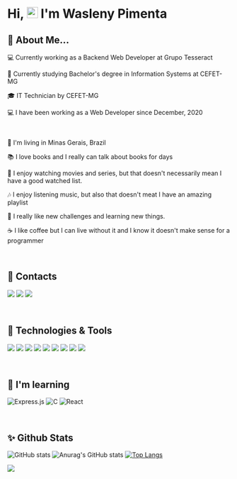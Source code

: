 # Hi, <img src="https://media.giphy.com/media/hvRJCLFzcasrR4ia7z/giphy.gif" height="25px"> I'm Wasleny Pimenta

## :woman: About Me...
:computer: Currently working as a Backend Web Developer at Grupo Tesseract

:book: Currently studying Bachelor's degree in Information Systems at CEFET-MG

:mortar_board: IT Technician by CEFET-MG

:computer: I have been working as a Web Developer since December, 2020

&nbsp;

:city_sunset: I'm living in Minas Gerais, Brazil

:books: I love books and I really can talk about books for days

:movie_camera: I enjoy watching movies and series, but that doesn't necessarily mean I have a good watched list.

:notes: I enjoy listening music, but also that doesn't meat I have an amazing playlist

:rocket: I really like new challenges and learning new things.

:coffee: I like coffee but I can live without it and I know it doesn't make sense for a programmer


&nbsp;
## :eyes: Contacts
<div>
<a href = "mailto:waslenymp@gmail.com"><img src="https://img.shields.io/badge/Gmail-D14836?style=for-the-badge&logo=gmail&logoColor=white" target="_blank"></a>
<a href="https://www.linkedin.com/in/wasleny-maria-pimenta-0b727a22a/" target="_blank"><img src="https://img.shields.io/badge/-LinkedIn-%230077B5?style=for-the-badge&logo=linkedin&logoColor=white" target="_blank"></a>
<a href="https://www.instagram.com/waslenymaria/" target="_blank"><img src="https://img.shields.io/badge/-Instagram-%23E4405F?style=for-the-badge&logo=instagram&logoColor=white" target="_blank"></a>
</div>


&nbsp;
## :rocket: Technologies & Tools
<img src="https://img.shields.io/badge/Laravel-FF2D20?style=for-the-badge&logo=laravel&logoColor=white" /> <img src="https://img.shields.io/badge/React-20232A?style=for-the-badge&logo=react&logoColor=61DAFB" /> <img src="https://img.shields.io/badge/CSS3-1572B6?style=for-the-badge&logo=css3&logoColor=white" /> <img src="https://img.shields.io/badge/HTML5-E34F26?style=for-the-badge&logo=html5&logoColor=white" /> <img src="https://img.shields.io/badge/JavaScript-323330?style=for-the-badge&logo=javascript&logoColor=F7DF1E" /> <img src="https://img.shields.io/badge/PHP-777BB4?style=for-the-badge&logo=php&logoColor=white" /> <img src="https://img.shields.io/badge/MySQL-005C84?style=for-the-badge&logo=mysql&logoColor=white" /> <img src="https://img.shields.io/badge/Bootstrap-563D7C?style=for-the-badge&logo=bootstrap&logoColor=white" /> <img src="https://img.shields.io/badge/styled--components-DB7093?style=for-the-badge&logo=styled-components&logoColor=white" />

&nbsp;
## :book: I'm learning
![Express.js](https://img.shields.io/badge/express.js-%23404d59.svg?style=for-the-badge&logo=express&logoColor=%2361DAFB)
![C](https://img.shields.io/badge/c-%2300599C.svg?style=for-the-badge&logo=c&logoColor=white)
![React](https://img.shields.io/badge/react-%2320232a.svg?style=for-the-badge&logo=react&logoColor=%2361DAFB)


&nbsp;
## :sparkles: Github Stats
![GitHub stats](https://github-readme-stats-rongronggg9.vercel.app/api?username=wasleny&show_icons=true&theme=tokyonight&include_all_commits=true&count_private=true)
![Anurag's GitHub stats](https://github-readme-stats.vercel.app/api?username=wasleny&show_icons=true&theme=tokyonight&include_all_commits=true&count_private=true)
[![Top Langs](https://github-readme-stats.vercel.app/api/top-langs/?username=wasleny&layout=compact&theme=tokyonight&langs_count=10)](https://github.com/anuraghazra/github-readme-stats)


![](https://komarev.com/ghpvc/?username=Wasleny)
